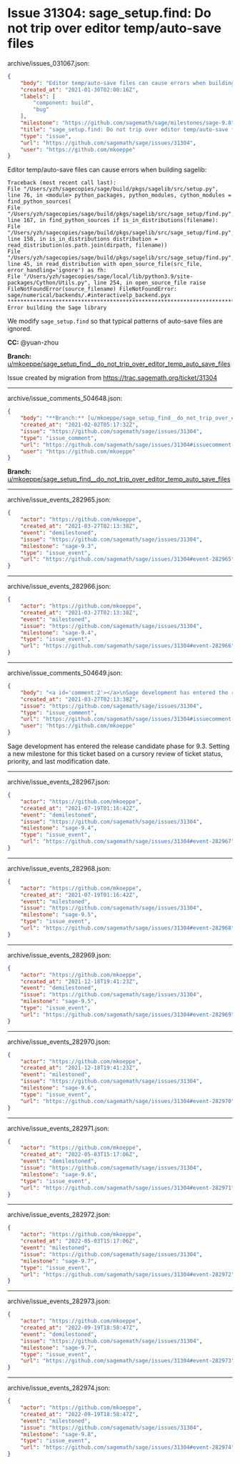 # Issue 31304: sage_setup.find: Do not trip over editor temp/auto-save files

archive/issues_031067.json:
```json
{
    "body": "Editor temp/auto-save files can cause errors when building sagelib:\n\n```\nTraceback (most recent call last): \nFile \"/Users/yzh/sagecopies/sage/build/pkgs/sagelib/src/setup.py\", line 76, in <module> python_packages, python_modules, cython_modules = find_python_sources( \nFile \"/Users/yzh/sagecopies/sage/build/pkgs/sagelib/src/sage_setup/find.py\", line 167, in find_python_sources if is_in_distributions(filename): \nFile \"/Users/yzh/sagecopies/sage/build/pkgs/sagelib/src/sage_setup/find.py\", line 158, in is_in_distributions distribution = read_distribution(os.path.join(dirpath, filename)) \nFile \"/Users/yzh/sagecopies/sage/build/pkgs/sagelib/src/sage_setup/find.py\", line 45, in read_distribution with open_source_file(src_file, error_handling='ignore') as fh: \nFile \"/Users/yzh/sagecopies/sage/local/lib/python3.9/site-packages/Cython/Utils.py\", line 254, in open_source_file raise FileNotFoundError(source_filename) FileNotFoundError: sage/numerical/backends/.#interactivelp_backend.pyx \n************************************************************************ \nError building the Sage library\n```\n\nWe modify `sage_setup.find` so that typical patterns of auto-save files are ignored.\n\n\n**CC:**  @yuan-zhou\n\n**Branch:** [u/mkoeppe/sage_setup_find__do_not_trip_over_editor_temp_auto_save_files](https://github.com/sagemath/sagetrac-mirror/tree/u/mkoeppe/sage_setup_find__do_not_trip_over_editor_temp_auto_save_files)\n\nIssue created by migration from https://trac.sagemath.org/ticket/31304\n\n",
    "created_at": "2021-01-30T02:00:16Z",
    "labels": [
        "component: build",
        "bug"
    ],
    "milestone": "https://github.com/sagemath/sage/milestones/sage-9.8",
    "title": "sage_setup.find: Do not trip over editor temp/auto-save files",
    "type": "issue",
    "url": "https://github.com/sagemath/sage/issues/31304",
    "user": "https://github.com/mkoeppe"
}
```
Editor temp/auto-save files can cause errors when building sagelib:

```
Traceback (most recent call last): 
File "/Users/yzh/sagecopies/sage/build/pkgs/sagelib/src/setup.py", line 76, in <module> python_packages, python_modules, cython_modules = find_python_sources( 
File "/Users/yzh/sagecopies/sage/build/pkgs/sagelib/src/sage_setup/find.py", line 167, in find_python_sources if is_in_distributions(filename): 
File "/Users/yzh/sagecopies/sage/build/pkgs/sagelib/src/sage_setup/find.py", line 158, in is_in_distributions distribution = read_distribution(os.path.join(dirpath, filename)) 
File "/Users/yzh/sagecopies/sage/build/pkgs/sagelib/src/sage_setup/find.py", line 45, in read_distribution with open_source_file(src_file, error_handling='ignore') as fh: 
File "/Users/yzh/sagecopies/sage/local/lib/python3.9/site-packages/Cython/Utils.py", line 254, in open_source_file raise FileNotFoundError(source_filename) FileNotFoundError: sage/numerical/backends/.#interactivelp_backend.pyx 
************************************************************************ 
Error building the Sage library
```

We modify `sage_setup.find` so that typical patterns of auto-save files are ignored.


**CC:**  @yuan-zhou

**Branch:** [u/mkoeppe/sage_setup_find__do_not_trip_over_editor_temp_auto_save_files](https://github.com/sagemath/sagetrac-mirror/tree/u/mkoeppe/sage_setup_find__do_not_trip_over_editor_temp_auto_save_files)

Issue created by migration from https://trac.sagemath.org/ticket/31304





---

archive/issue_comments_504648.json:
```json
{
    "body": "**Branch:** [u/mkoeppe/sage_setup_find__do_not_trip_over_editor_temp_auto_save_files](https://github.com/sagemath/sagetrac-mirror/tree/u/mkoeppe/sage_setup_find__do_not_trip_over_editor_temp_auto_save_files)",
    "created_at": "2021-02-02T05:17:32Z",
    "issue": "https://github.com/sagemath/sage/issues/31304",
    "type": "issue_comment",
    "url": "https://github.com/sagemath/sage/issues/31304#issuecomment-504648",
    "user": "https://github.com/mkoeppe"
}
```

**Branch:** [u/mkoeppe/sage_setup_find__do_not_trip_over_editor_temp_auto_save_files](https://github.com/sagemath/sagetrac-mirror/tree/u/mkoeppe/sage_setup_find__do_not_trip_over_editor_temp_auto_save_files)



---

archive/issue_events_282965.json:
```json
{
    "actor": "https://github.com/mkoeppe",
    "created_at": "2021-03-27T02:13:38Z",
    "event": "demilestoned",
    "issue": "https://github.com/sagemath/sage/issues/31304",
    "milestone": "sage-9.3",
    "type": "issue_event",
    "url": "https://github.com/sagemath/sage/issues/31304#event-282965"
}
```



---

archive/issue_events_282966.json:
```json
{
    "actor": "https://github.com/mkoeppe",
    "created_at": "2021-03-27T02:13:38Z",
    "event": "milestoned",
    "issue": "https://github.com/sagemath/sage/issues/31304",
    "milestone": "sage-9.4",
    "type": "issue_event",
    "url": "https://github.com/sagemath/sage/issues/31304#event-282966"
}
```



---

archive/issue_comments_504649.json:
```json
{
    "body": "<a id='comment:2'></a>\nSage development has entered the release candidate phase for 9.3. Setting a new milestone for this ticket based on a cursory review of ticket status, priority, and last modification date.",
    "created_at": "2021-03-27T02:13:38Z",
    "issue": "https://github.com/sagemath/sage/issues/31304",
    "type": "issue_comment",
    "url": "https://github.com/sagemath/sage/issues/31304#issuecomment-504649",
    "user": "https://github.com/mkoeppe"
}
```

<a id='comment:2'></a>
Sage development has entered the release candidate phase for 9.3. Setting a new milestone for this ticket based on a cursory review of ticket status, priority, and last modification date.



---

archive/issue_events_282967.json:
```json
{
    "actor": "https://github.com/mkoeppe",
    "created_at": "2021-07-19T01:16:42Z",
    "event": "demilestoned",
    "issue": "https://github.com/sagemath/sage/issues/31304",
    "milestone": "sage-9.4",
    "type": "issue_event",
    "url": "https://github.com/sagemath/sage/issues/31304#event-282967"
}
```



---

archive/issue_events_282968.json:
```json
{
    "actor": "https://github.com/mkoeppe",
    "created_at": "2021-07-19T01:16:42Z",
    "event": "milestoned",
    "issue": "https://github.com/sagemath/sage/issues/31304",
    "milestone": "sage-9.5",
    "type": "issue_event",
    "url": "https://github.com/sagemath/sage/issues/31304#event-282968"
}
```



---

archive/issue_events_282969.json:
```json
{
    "actor": "https://github.com/mkoeppe",
    "created_at": "2021-12-18T19:41:23Z",
    "event": "demilestoned",
    "issue": "https://github.com/sagemath/sage/issues/31304",
    "milestone": "sage-9.5",
    "type": "issue_event",
    "url": "https://github.com/sagemath/sage/issues/31304#event-282969"
}
```



---

archive/issue_events_282970.json:
```json
{
    "actor": "https://github.com/mkoeppe",
    "created_at": "2021-12-18T19:41:23Z",
    "event": "milestoned",
    "issue": "https://github.com/sagemath/sage/issues/31304",
    "milestone": "sage-9.6",
    "type": "issue_event",
    "url": "https://github.com/sagemath/sage/issues/31304#event-282970"
}
```



---

archive/issue_events_282971.json:
```json
{
    "actor": "https://github.com/mkoeppe",
    "created_at": "2022-05-03T15:17:06Z",
    "event": "demilestoned",
    "issue": "https://github.com/sagemath/sage/issues/31304",
    "milestone": "sage-9.6",
    "type": "issue_event",
    "url": "https://github.com/sagemath/sage/issues/31304#event-282971"
}
```



---

archive/issue_events_282972.json:
```json
{
    "actor": "https://github.com/mkoeppe",
    "created_at": "2022-05-03T15:17:06Z",
    "event": "milestoned",
    "issue": "https://github.com/sagemath/sage/issues/31304",
    "milestone": "sage-9.7",
    "type": "issue_event",
    "url": "https://github.com/sagemath/sage/issues/31304#event-282972"
}
```



---

archive/issue_events_282973.json:
```json
{
    "actor": "https://github.com/mkoeppe",
    "created_at": "2022-09-19T18:58:47Z",
    "event": "demilestoned",
    "issue": "https://github.com/sagemath/sage/issues/31304",
    "milestone": "sage-9.7",
    "type": "issue_event",
    "url": "https://github.com/sagemath/sage/issues/31304#event-282973"
}
```



---

archive/issue_events_282974.json:
```json
{
    "actor": "https://github.com/mkoeppe",
    "created_at": "2022-09-19T18:58:47Z",
    "event": "milestoned",
    "issue": "https://github.com/sagemath/sage/issues/31304",
    "milestone": "sage-9.8",
    "type": "issue_event",
    "url": "https://github.com/sagemath/sage/issues/31304#event-282974"
}
```
